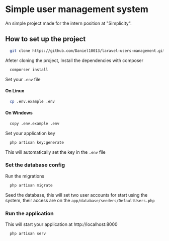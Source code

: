 
# Simple user management system

An simple project made for the intern position at "Simplicity".




## How to set up the project

```bash
  git clone https://github.com/Daniel10013/laravel-users-management.git
```
Afeter cloning the project, 
Install the dependencies with composer
```bash
  comporser install
```
Set your `.env` file
#### On Linux
```bash
  cp .env.example .env
```
#### On Windows
```bash
  copy .env.example .env
```
Set your application key
```bash
  php artisan key:generate
```
This will automatically set the key in the `.env` file

### Set the database config
Run the migrations
```bash
  php artisan migrate

```

Seed the database, this will set two user accounts for start using the system, their access are on the `app/database/seeders/DefaultUsers.php`

### Run the application
This will start your application at http://localhost:8000
```bash
  php artisan serv
```
